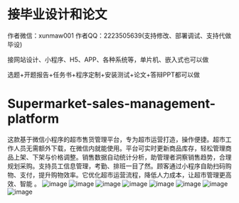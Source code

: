 # 接毕业设计和论文
作者微信：xunmaw001  作者QQ：2223505639(支持修改、部署调试、支持代做毕设)

接网站设计、小程序、H5、APP、各种系统等，单片机、嵌入式也可以做

选题+开题报告+任务书+程序定制+安装测试+论文+答辩PPT都可以做
# Supermarket-sales-management-platform
这款基于微信小程序的超市售货管理平台，专为超市运营打造，操作便捷。超市工作人员无需额外下载，在微信内就能使用。平台可实时更新商品库存，轻松管理商品上架、下架与价格调整。销售数据自动统计分析，助管理者洞察销售趋势，合理规划采购。支持员工信息管理，考勤、排班一目了然。顾客通过小程序自助扫码购物、支付，提升购物效率。它优化超市运营流程，降低人力成本，让超市管理更高效、智能 。 
![image](https://github.com/user-attachments/assets/a3784046-ac23-4b9d-9a7b-3caba984dd7f)
![image](https://github.com/user-attachments/assets/00deb934-9752-4105-90c6-4fefd2c1982a)
![image](https://github.com/user-attachments/assets/bef9b44e-83fb-4fec-aea4-04ca10e8bf3b)
![image](https://github.com/user-attachments/assets/000698a8-8110-4619-a2fa-1c51c6d9dab9)
![image](https://github.com/user-attachments/assets/8beaff17-ba94-4305-b9c1-ab4403a3242c)
![image](https://github.com/user-attachments/assets/bf8bca44-8d81-4e53-941c-76b9dab6e3b0)
![image](https://github.com/user-attachments/assets/0789aa62-3ba6-4438-a9f6-80f7391c06c4)
![image](https://github.com/user-attachments/assets/36a0ab30-845b-4d41-b86c-fb216c1c889d)

